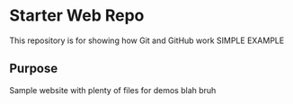 # Starter Web Repo

This repository is for showing how Git and GitHub work
SIMPLE EXAMPLE

## Purpose

Sample website with plenty of files for demos blah bruh